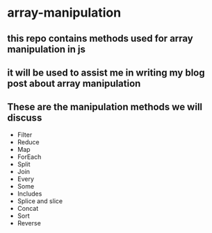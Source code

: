 # array-manipulation

## this repo contains methods used for array manipulation in js

## it will be used to assist me in writing my blog post about array manipulation

## These are the manipulation methods we will discuss

* Filter
* Reduce
* Map
* ForEach
* Split
* Join
* Every
* Some
* Includes
* Splice and slice
* Concat
* Sort
* Reverse